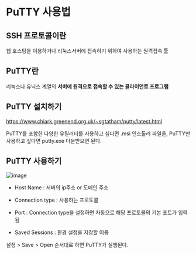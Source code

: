# PuTTY 사용법

## SSH 프로토콜이란

웹 호스팅을 이용하거나 리눅스서버에 접속하기 위하여 사용하는 원격접속 툴

## PuTTY란

리눅스나 유닉스 계열의 **서버에 원격으로 접속할 수 있는 클라이언트 프로그램**

## PuTTY 설치하기

https://www.chiark.greenend.org.uk/~sgtatham/putty/latest.html

PuTTY를 포함한 다양한 유틸러티를 사용하고 싶다면 .msi 인스톨러 파일을, PuTTY만 사용하고 싶다면 putty.exe 다운받으면 된다.

## PuTTY 사용하기

![image](https://user-images.githubusercontent.com/66635648/98880306-d32f0580-24ca-11eb-9714-7e855086d86d.png)

- Host Name : 서버의 ip주소 or 도메인 주소

- Connection type : 사용하는 프로토콜
- Port : Connection type을 설정하면 자동으로 해당 프로토콜의 기본 포트가 입력됨
- Saved Sessions : 환경 설정을 저장할 이름

설정 > Save > Open 순서대로 하면 PuTTY가 실행된다.

